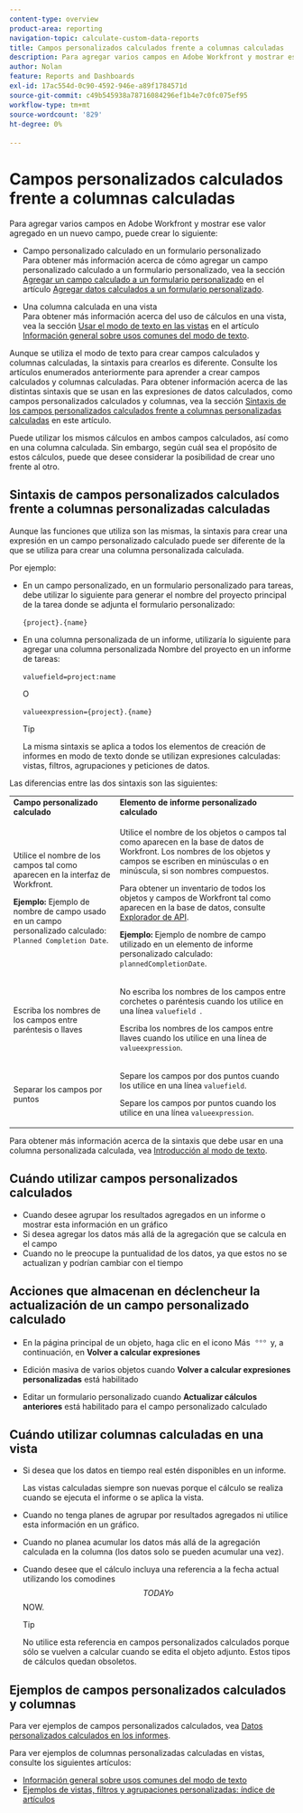 ```yaml
---
content-type: overview
product-area: reporting
navigation-topic: calculate-custom-data-reports
title: Campos personalizados calculados frente a columnas calculadas
description: Para agregar varios campos en Adobe Workfront y mostrar ese valor agregado en un nuevo campo, puede crear un campo personalizado calculado en un formulario personalizado o una columna calculada en una vista.
author: Nolan
feature: Reports and Dashboards
exl-id: 17ac554d-0c90-4592-946e-a89f1784571d
source-git-commit: c49b545938a78716084296ef1b4e7c0fc075ef95
workflow-type: tm+mt
source-wordcount: '829'
ht-degree: 0%

---
```


# Campos personalizados calculados frente a columnas calculadas

Para agregar varios campos en Adobe Workfront y mostrar ese valor agregado en un nuevo campo, puede crear lo siguiente:

* Campo personalizado calculado en un formulario personalizado\
  Para obtener más información acerca de cómo agregar un campo personalizado calculado a un formulario personalizado, vea la sección [Agregar un campo calculado a un formulario personalizado](../../../administration-and-setup/customize-workfront/create-manage-custom-forms/add-calculated-data-to-custom-form.md#add-a-calculated-field-to-a-custom-form) en el artículo [Agregar datos calculados a un formulario personalizado](../../../administration-and-setup/customize-workfront/create-manage-custom-forms/add-calculated-data-to-custom-form.md).

* Una columna calculada en una vista\
  Para obtener más información acerca del uso de cálculos en una vista, vea la sección [Usar el modo de texto en las vistas](../../../reports-and-dashboards/reports/text-mode/understand-common-uses-text-mode.md#use-text-mode-in-views) en el artículo [Información general sobre usos comunes del modo de texto](../../../reports-and-dashboards/reports/text-mode/understand-common-uses-text-mode.md).

Aunque se utiliza el modo de texto para crear campos calculados y columnas calculadas, la sintaxis para crearlos es diferente. Consulte los artículos enumerados anteriormente para aprender a crear campos calculados y columnas calculadas. Para obtener información acerca de las distintas sintaxis que se usan en las expresiones de datos calculados, como campos personalizados calculados y columnas, vea la sección [Sintaxis de los campos personalizados calculados frente a columnas personalizadas calculadas](/help/quicksilver/reports-and-dashboards/reports/calc-cstm-data-reports/calculated-custom-fields-calculated-columns.md#syntax-of-calculated-custom-fields-vs-calculated-custom-columns) en este artículo.

Puede utilizar los mismos cálculos en ambos campos calculados, así como en una columna calculada. Sin embargo, según cuál sea el propósito de estos cálculos, puede que desee considerar la posibilidad de crear uno frente al otro.

## Sintaxis de campos personalizados calculados frente a columnas personalizadas calculadas

Aunque las funciones que utiliza son las mismas, la sintaxis para crear una expresión en un campo personalizado calculado puede ser diferente de la que se utiliza para crear una columna personalizada calculada.

Por ejemplo:

* En un campo personalizado, en un formulario personalizado para tareas, debe utilizar lo siguiente para generar el nombre del proyecto principal de la tarea donde se adjunta el formulario personalizado:

  `{project}.{name}`

* En una columna personalizada de un informe, utilizaría lo siguiente para agregar una columna personalizada Nombre del proyecto en un informe de tareas:

  `valuefield=project:name`

  O

  `valueexpression={project}.{name}`

  >[!TIP]
  >
  >La misma sintaxis se aplica a todos los elementos de creación de informes en modo de texto donde se utilizan expresiones calculadas: vistas, filtros, agrupaciones y peticiones de datos.

Las diferencias entre las dos sintaxis son las siguientes:

<table style="table-layout:auto"> 
 <col> 
 <col> 
 <tbody> 
  <tr> 
   <td><strong>Campo personalizado calculado</strong></td>
   <td><strong>Elemento de informe personalizado calculado</strong></td> 
  </tr> 
  <tr> 
   <td> <p>Utilice el nombre de los campos tal como aparecen en la interfaz de Workfront.</p> <p class="example" data-mc-autonum="<b>Example: </b>"><span class="autonumber"><span><b>Ejemplo: </b></span></span>Ejemplo de nombre de campo usado en un campo personalizado calculado: <code>Planned Completion Date</code>.</p> </td> 
   <td> <p>Utilice el nombre de los objetos o campos tal como aparecen en la base de datos de Workfront. Los nombres de los objetos y campos se escriben en minúsculas o en minúscula, si son nombres compuestos. </p> <p>Para obtener un inventario de todos los objetos y campos de Workfront tal como aparecen en la base de datos, consulte <a href="../../../wf-api/general/api-explorer.md" class="MCXref xref">Explorador de API</a>. </p> <p class="example" data-mc-autonum="<b>Example: </b>"><span class="autonumber"><span><b>Ejemplo: </b></span></span>Ejemplo de nombre de campo utilizado en un elemento de informe personalizado calculado: <code>plannedCompletionDate</code>.</p> </td> 
  </tr> 
  <tr> 
   <td>Escriba los nombres de los campos entre paréntesis o llaves</td> 
   <td> <p>No escriba los nombres de los campos entre corchetes o paréntesis cuando los utilice en una línea <code>valuefield </code>.</p> <p>Escriba los nombres de los campos entre llaves cuando los utilice en una línea de <code>valueexpression</code>.</p> </td> 
  </tr> 
  <tr> 
   <td>Separar los campos por puntos</td> 
   <td> <p>Separe los campos por dos puntos cuando los utilice en una línea <code>valuefield</code>.</p> <p>Separe los campos por puntos cuando los utilice en una línea <code>valueexpression</code>.</p> </td> 
  </tr> 
 </tbody> 
</table>

Para obtener más información acerca de la sintaxis que debe usar en una columna personalizada calculada, vea [Introducción al modo de texto](../../../reports-and-dashboards/reports/text-mode/understand-text-mode.md).

## Cuándo utilizar campos personalizados calculados

* Cuando desee agrupar los resultados agregados en un informe o mostrar esta información en un gráfico
* Si desea agregar los datos más allá de la agregación que se calcula en el campo
* Cuando no le preocupe la puntualidad de los datos, ya que estos no se actualizan y podrían cambiar con el tiempo

## Acciones que almacenan en déclencheur la actualización de un campo personalizado calculado

* En la página principal de un objeto, haga clic en el icono Más ![](assets/more-icon.png) y, a continuación, en **Volver a calcular expresiones**

* Edición masiva de varios objetos cuando **Volver a calcular expresiones personalizadas** está habilitado
* Editar un formulario personalizado cuando **Actualizar cálculos anteriores** está habilitado para el campo personalizado calculado

## Cuándo utilizar columnas calculadas en una vista

* Si desea que los datos en tiempo real estén disponibles en un informe.

  Las vistas calculadas siempre son nuevas porque el cálculo se realiza cuando se ejecuta el informe o se aplica la vista.

* Cuando no tenga planes de agrupar por resultados agregados ni utilice esta información en un gráfico.
* Cuando no planea acumular los datos más allá de la agregación calculada en la columna (los datos solo se pueden acumular una vez).
* Cuando desee que el cálculo incluya una referencia a la fecha actual utilizando los comodines $$TODAY o $$NOW.

  >[!TIP]
  >
  >No utilice esta referencia en campos personalizados calculados porque sólo se vuelven a calcular cuando se edita el objeto adjunto. Estos tipos de cálculos quedan obsoletos.

## Ejemplos de campos personalizados calculados y columnas

Para ver ejemplos de campos personalizados calculados, vea [Datos personalizados calculados en los informes](../../../reports-and-dashboards/reports/calc-cstm-data-reports/calculated-custom-data-reports.md).

Para ver ejemplos de columnas personalizadas calculadas en vistas, consulte los siguientes artículos:

* [Información general sobre usos comunes del modo de texto](../../../reports-and-dashboards/reports/text-mode/understand-common-uses-text-mode.md)
* [Ejemplos de vistas, filtros y agrupaciones personalizadas: índice de artículos](../../../reports-and-dashboards/reports/custom-view-filter-grouping-samples/custom-view-filter-grouping-samples.md)
